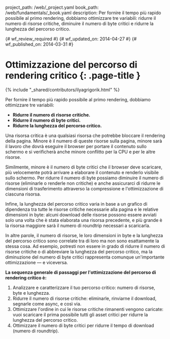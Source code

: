 project_path: /web/_project.yaml
book_path: /web/fundamentals/_book.yaml
description: Per fornire il tempo più rapido possibile al primo rendering, dobbiamo ottimizzare tre variabili: ridurre il numero di risorse critiche, diminuire il numero di byte critici e ridurre la lunghezza del percorso critico.

{# wf_review_required #}
{# wf_updated_on: 2014-04-27 #}
{# wf_published_on: 2014-03-31 #}

# Ottimizzazione del percorso di rendering critico {: .page-title }

{% include "_shared/contributors/ilyagrigorik.html" %}



Per fornire il tempo più rapido possibile al primo rendering, dobbiamo ottimizzare tre variabili:

* **Ridurre il numero di risorse critiche.**
* **Ridurre il numero di byte critici.**
* **Ridurre la lunghezza del percorso critico.**

Una risorsa critica è una qualsiasi risorsa che potrebbe bloccare il rendering della pagina. Minore è il numero di queste risorse sulla pagina, minore sarà il lavoro che dovrà eseguire il browser per portare il contenuto sullo schermo e si verificherà anche minore conflitto per la CPU e per le altre risorse.

Similmente, minore è il numero di byte critici che il browser deve scaricare, più velocemente potrà arrivare a elaborare il contenuto e renderlo visibile sullo schermo. Per ridurre il numero di byte possiamo diminuire il numero di risorse (eliminarle o renderle non critiche) e anche assicurarci di ridurre le dimensioni di trasferimento attraverso la compressione e l'ottimizzazione di ciascuna risorsa.

Infine, la lunghezza del percorso critico varia in base a un grafico di dipendenza tra tutte le risorse critiche necessarie alla pagina e le relative dimensioni in byte: alcuni download delle risorse possono essere avviati solo una volta che è stata elaborata una risorsa precedente, e più grande è la risorsa maggiore sarà il numero di roundtrip necessari a scaricarla.

In altre parole, il numero di risorse, le loro dimensioni in byte e la lunghezza del percorso critico sono correlate tra di loro ma non sono esattamente la stessa cosa. Ad esempio, potresti non essere in grado di ridurre il numero di risorse critiche o di abbreviare la lunghezza del percorso critico, ma la diminuzione del numero di byte critici rappresenta comunque un'importante ottimizzazione &mdash; e viceversa.

**La sequenza generale di passaggi per l'ottimizzazione del percorso di rendering critico è:**

1. Analizzare e caratterizzare il tuo percorso critico: numero di risorse, byte e lunghezza.
2. Ridurre il numero di risorse critiche: eliminarle, rinviarne il download, segnarle come async, e così via.
3. Ottimizzare l'ordine in cui le risorse critiche rimanenti vengono caricate: vuoi scaricare il prima possibile tutti gli asset critici per ridurre la lunghezza del percorso critico.
4. Ottimizzare il numero di byte critici per ridurre il tempo di download (numero di roundtrip).



